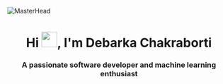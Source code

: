 ![MasterHead](https://www.reddit.com/r/Cyberpunk/comments/17orhba/coding_by_pixel_jeff/?utm_source=share&utm_medium=web3x&utm_name=web3xcss&utm_term=1&utm_content=share_button)
<h1 align="center">Hi <img src="https://media.giphy.com/media/hvRJCLFzcasrR4ia7z/giphy.gif" width="35">, I'm Debarka Chakraborti</h1>
<h3 align="center">A passionate software developer and machine learning enthusiast</h3>

<!--
**debarkac/debarkac** is a ✨ _special_ ✨ repository because its `README.md` (this file) appears on your GitHub profile.

Here are some ideas to get you started:

- 🔭 I’m currently working on ...
- 🌱 I’m currently learning ...
- 👯 I’m looking to collaborate on ...
- 🤔 I’m looking for help with ...
- 💬 Ask me about ...
- 📫 How to reach me: ...
- 😄 Pronouns: ...
- ⚡ Fun fact: ...
-->
